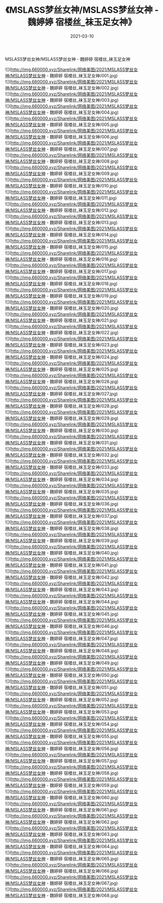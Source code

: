 ﻿---
layout: post
title:  《MSLASS梦丝女神/MSLASS梦丝女神 - 魏婷婷 宿楼丝_袜玉足女神》
date:   2021-03-10
img: http://img.660000.xyz/Sharelink/网络美图/2021/MSLASS梦丝女神/MSLASS梦丝女神 - 魏婷婷 宿楼丝_袜玉足女神/000.jpg
categories: [美女, 清纯, 唯美]
---

MSLASS梦丝女神/MSLASS梦丝女神 - 魏婷婷 宿楼丝_袜玉足女神

 ![](http://img.660000.xyz/Sharelink/网络美图/2021/MSLASS梦丝女神/MSLASS梦丝女神 - 魏婷婷 宿楼丝_袜玉足女神/001.jpg) <br>![](http://img.660000.xyz/Sharelink/网络美图/2021/MSLASS梦丝女神/MSLASS梦丝女神 - 魏婷婷 宿楼丝_袜玉足女神/002.jpg) <br>![](http://img.660000.xyz/Sharelink/网络美图/2021/MSLASS梦丝女神/MSLASS梦丝女神 - 魏婷婷 宿楼丝_袜玉足女神/003.jpg) <br>![](http://img.660000.xyz/Sharelink/网络美图/2021/MSLASS梦丝女神/MSLASS梦丝女神 - 魏婷婷 宿楼丝_袜玉足女神/004.jpg) <br>![](http://img.660000.xyz/Sharelink/网络美图/2021/MSLASS梦丝女神/MSLASS梦丝女神 - 魏婷婷 宿楼丝_袜玉足女神/005.jpg) <br>![](http://img.660000.xyz/Sharelink/网络美图/2021/MSLASS梦丝女神/MSLASS梦丝女神 - 魏婷婷 宿楼丝_袜玉足女神/006.jpg) <br>![](http://img.660000.xyz/Sharelink/网络美图/2021/MSLASS梦丝女神/MSLASS梦丝女神 - 魏婷婷 宿楼丝_袜玉足女神/007.jpg) <br>![](http://img.660000.xyz/Sharelink/网络美图/2021/MSLASS梦丝女神/MSLASS梦丝女神 - 魏婷婷 宿楼丝_袜玉足女神/008.jpg) <br>![](http://img.660000.xyz/Sharelink/网络美图/2021/MSLASS梦丝女神/MSLASS梦丝女神 - 魏婷婷 宿楼丝_袜玉足女神/009.jpg) <br>![](http://img.660000.xyz/Sharelink/网络美图/2021/MSLASS梦丝女神/MSLASS梦丝女神 - 魏婷婷 宿楼丝_袜玉足女神/010.jpg) <br>![](http://img.660000.xyz/Sharelink/网络美图/2021/MSLASS梦丝女神/MSLASS梦丝女神 - 魏婷婷 宿楼丝_袜玉足女神/011.jpg) <br>![](http://img.660000.xyz/Sharelink/网络美图/2021/MSLASS梦丝女神/MSLASS梦丝女神 - 魏婷婷 宿楼丝_袜玉足女神/012.jpg) <br>![](http://img.660000.xyz/Sharelink/网络美图/2021/MSLASS梦丝女神/MSLASS梦丝女神 - 魏婷婷 宿楼丝_袜玉足女神/013.jpg) <br>![](http://img.660000.xyz/Sharelink/网络美图/2021/MSLASS梦丝女神/MSLASS梦丝女神 - 魏婷婷 宿楼丝_袜玉足女神/014.jpg) <br>![](http://img.660000.xyz/Sharelink/网络美图/2021/MSLASS梦丝女神/MSLASS梦丝女神 - 魏婷婷 宿楼丝_袜玉足女神/015.jpg) <br>![](http://img.660000.xyz/Sharelink/网络美图/2021/MSLASS梦丝女神/MSLASS梦丝女神 - 魏婷婷 宿楼丝_袜玉足女神/016.jpg) <br>![](http://img.660000.xyz/Sharelink/网络美图/2021/MSLASS梦丝女神/MSLASS梦丝女神 - 魏婷婷 宿楼丝_袜玉足女神/017.jpg) <br>![](http://img.660000.xyz/Sharelink/网络美图/2021/MSLASS梦丝女神/MSLASS梦丝女神 - 魏婷婷 宿楼丝_袜玉足女神/018.jpg) <br>![](http://img.660000.xyz/Sharelink/网络美图/2021/MSLASS梦丝女神/MSLASS梦丝女神 - 魏婷婷 宿楼丝_袜玉足女神/019.jpg) <br>![](http://img.660000.xyz/Sharelink/网络美图/2021/MSLASS梦丝女神/MSLASS梦丝女神 - 魏婷婷 宿楼丝_袜玉足女神/020.jpg) <br>![](http://img.660000.xyz/Sharelink/网络美图/2021/MSLASS梦丝女神/MSLASS梦丝女神 - 魏婷婷 宿楼丝_袜玉足女神/021.jpg) <br>![](http://img.660000.xyz/Sharelink/网络美图/2021/MSLASS梦丝女神/MSLASS梦丝女神 - 魏婷婷 宿楼丝_袜玉足女神/022.jpg) <br>![](http://img.660000.xyz/Sharelink/网络美图/2021/MSLASS梦丝女神/MSLASS梦丝女神 - 魏婷婷 宿楼丝_袜玉足女神/023.jpg) <br>![](http://img.660000.xyz/Sharelink/网络美图/2021/MSLASS梦丝女神/MSLASS梦丝女神 - 魏婷婷 宿楼丝_袜玉足女神/024.jpg) <br>![](http://img.660000.xyz/Sharelink/网络美图/2021/MSLASS梦丝女神/MSLASS梦丝女神 - 魏婷婷 宿楼丝_袜玉足女神/025.jpg) <br>![](http://img.660000.xyz/Sharelink/网络美图/2021/MSLASS梦丝女神/MSLASS梦丝女神 - 魏婷婷 宿楼丝_袜玉足女神/026.jpg) <br>![](http://img.660000.xyz/Sharelink/网络美图/2021/MSLASS梦丝女神/MSLASS梦丝女神 - 魏婷婷 宿楼丝_袜玉足女神/027.jpg) <br>![](http://img.660000.xyz/Sharelink/网络美图/2021/MSLASS梦丝女神/MSLASS梦丝女神 - 魏婷婷 宿楼丝_袜玉足女神/028.jpg) <br>![](http://img.660000.xyz/Sharelink/网络美图/2021/MSLASS梦丝女神/MSLASS梦丝女神 - 魏婷婷 宿楼丝_袜玉足女神/029.jpg) <br>![](http://img.660000.xyz/Sharelink/网络美图/2021/MSLASS梦丝女神/MSLASS梦丝女神 - 魏婷婷 宿楼丝_袜玉足女神/030.jpg) <br>![](http://img.660000.xyz/Sharelink/网络美图/2021/MSLASS梦丝女神/MSLASS梦丝女神 - 魏婷婷 宿楼丝_袜玉足女神/031.jpg) <br>![](http://img.660000.xyz/Sharelink/网络美图/2021/MSLASS梦丝女神/MSLASS梦丝女神 - 魏婷婷 宿楼丝_袜玉足女神/032.jpg) <br>![](http://img.660000.xyz/Sharelink/网络美图/2021/MSLASS梦丝女神/MSLASS梦丝女神 - 魏婷婷 宿楼丝_袜玉足女神/033.jpg) <br>![](http://img.660000.xyz/Sharelink/网络美图/2021/MSLASS梦丝女神/MSLASS梦丝女神 - 魏婷婷 宿楼丝_袜玉足女神/034.jpg) <br>![](http://img.660000.xyz/Sharelink/网络美图/2021/MSLASS梦丝女神/MSLASS梦丝女神 - 魏婷婷 宿楼丝_袜玉足女神/035.jpg) <br>![](http://img.660000.xyz/Sharelink/网络美图/2021/MSLASS梦丝女神/MSLASS梦丝女神 - 魏婷婷 宿楼丝_袜玉足女神/036.jpg) <br>![](http://img.660000.xyz/Sharelink/网络美图/2021/MSLASS梦丝女神/MSLASS梦丝女神 - 魏婷婷 宿楼丝_袜玉足女神/037.jpg) <br>![](http://img.660000.xyz/Sharelink/网络美图/2021/MSLASS梦丝女神/MSLASS梦丝女神 - 魏婷婷 宿楼丝_袜玉足女神/038.jpg) <br>![](http://img.660000.xyz/Sharelink/网络美图/2021/MSLASS梦丝女神/MSLASS梦丝女神 - 魏婷婷 宿楼丝_袜玉足女神/039.jpg) <br>![](http://img.660000.xyz/Sharelink/网络美图/2021/MSLASS梦丝女神/MSLASS梦丝女神 - 魏婷婷 宿楼丝_袜玉足女神/040.jpg) <br>![](http://img.660000.xyz/Sharelink/网络美图/2021/MSLASS梦丝女神/MSLASS梦丝女神 - 魏婷婷 宿楼丝_袜玉足女神/041.jpg) <br>![](http://img.660000.xyz/Sharelink/网络美图/2021/MSLASS梦丝女神/MSLASS梦丝女神 - 魏婷婷 宿楼丝_袜玉足女神/042.jpg) <br>![](http://img.660000.xyz/Sharelink/网络美图/2021/MSLASS梦丝女神/MSLASS梦丝女神 - 魏婷婷 宿楼丝_袜玉足女神/043.jpg) <br>![](http://img.660000.xyz/Sharelink/网络美图/2021/MSLASS梦丝女神/MSLASS梦丝女神 - 魏婷婷 宿楼丝_袜玉足女神/044.jpg) <br>![](http://img.660000.xyz/Sharelink/网络美图/2021/MSLASS梦丝女神/MSLASS梦丝女神 - 魏婷婷 宿楼丝_袜玉足女神/045.jpg) <br>![](http://img.660000.xyz/Sharelink/网络美图/2021/MSLASS梦丝女神/MSLASS梦丝女神 - 魏婷婷 宿楼丝_袜玉足女神/046.jpg) <br>![](http://img.660000.xyz/Sharelink/网络美图/2021/MSLASS梦丝女神/MSLASS梦丝女神 - 魏婷婷 宿楼丝_袜玉足女神/047.jpg) <br>![](http://img.660000.xyz/Sharelink/网络美图/2021/MSLASS梦丝女神/MSLASS梦丝女神 - 魏婷婷 宿楼丝_袜玉足女神/048.jpg) <br>![](http://img.660000.xyz/Sharelink/网络美图/2021/MSLASS梦丝女神/MSLASS梦丝女神 - 魏婷婷 宿楼丝_袜玉足女神/049.jpg) <br>![](http://img.660000.xyz/Sharelink/网络美图/2021/MSLASS梦丝女神/MSLASS梦丝女神 - 魏婷婷 宿楼丝_袜玉足女神/050.jpg) <br>![](http://img.660000.xyz/Sharelink/网络美图/2021/MSLASS梦丝女神/MSLASS梦丝女神 - 魏婷婷 宿楼丝_袜玉足女神/051.jpg) <br>![](http://img.660000.xyz/Sharelink/网络美图/2021/MSLASS梦丝女神/MSLASS梦丝女神 - 魏婷婷 宿楼丝_袜玉足女神/052.jpg) <br>![](http://img.660000.xyz/Sharelink/网络美图/2021/MSLASS梦丝女神/MSLASS梦丝女神 - 魏婷婷 宿楼丝_袜玉足女神/053.jpg) <br>![](http://img.660000.xyz/Sharelink/网络美图/2021/MSLASS梦丝女神/MSLASS梦丝女神 - 魏婷婷 宿楼丝_袜玉足女神/054.jpg) <br>![](http://img.660000.xyz/Sharelink/网络美图/2021/MSLASS梦丝女神/MSLASS梦丝女神 - 魏婷婷 宿楼丝_袜玉足女神/055.jpg) <br>![](http://img.660000.xyz/Sharelink/网络美图/2021/MSLASS梦丝女神/MSLASS梦丝女神 - 魏婷婷 宿楼丝_袜玉足女神/056.jpg) <br>![](http://img.660000.xyz/Sharelink/网络美图/2021/MSLASS梦丝女神/MSLASS梦丝女神 - 魏婷婷 宿楼丝_袜玉足女神/057.jpg) <br>![](http://img.660000.xyz/Sharelink/网络美图/2021/MSLASS梦丝女神/MSLASS梦丝女神 - 魏婷婷 宿楼丝_袜玉足女神/058.jpg) <br>![](http://img.660000.xyz/Sharelink/网络美图/2021/MSLASS梦丝女神/MSLASS梦丝女神 - 魏婷婷 宿楼丝_袜玉足女神/059.jpg) <br>![](http://img.660000.xyz/Sharelink/网络美图/2021/MSLASS梦丝女神/MSLASS梦丝女神 - 魏婷婷 宿楼丝_袜玉足女神/060.jpg) <br>![](http://img.660000.xyz/Sharelink/网络美图/2021/MSLASS梦丝女神/MSLASS梦丝女神 - 魏婷婷 宿楼丝_袜玉足女神/061.jpg) <br>![](http://img.660000.xyz/Sharelink/网络美图/2021/MSLASS梦丝女神/MSLASS梦丝女神 - 魏婷婷 宿楼丝_袜玉足女神/062.jpg) <br>![](http://img.660000.xyz/Sharelink/网络美图/2021/MSLASS梦丝女神/MSLASS梦丝女神 - 魏婷婷 宿楼丝_袜玉足女神/063.jpg) <br>![](http://img.660000.xyz/Sharelink/网络美图/2021/MSLASS梦丝女神/MSLASS梦丝女神 - 魏婷婷 宿楼丝_袜玉足女神/064.jpg) <br>![](http://img.660000.xyz/Sharelink/网络美图/2021/MSLASS梦丝女神/MSLASS梦丝女神 - 魏婷婷 宿楼丝_袜玉足女神/065.jpg) <br>![](http://img.660000.xyz/Sharelink/网络美图/2021/MSLASS梦丝女神/MSLASS梦丝女神 - 魏婷婷 宿楼丝_袜玉足女神/066.jpg) <br>![](http://img.660000.xyz/Sharelink/网络美图/2021/MSLASS梦丝女神/MSLASS梦丝女神 - 魏婷婷 宿楼丝_袜玉足女神/067.jpg) <br>![](http://img.660000.xyz/Sharelink/网络美图/2021/MSLASS梦丝女神/MSLASS梦丝女神 - 魏婷婷 宿楼丝_袜玉足女神/068.jpg) <br>